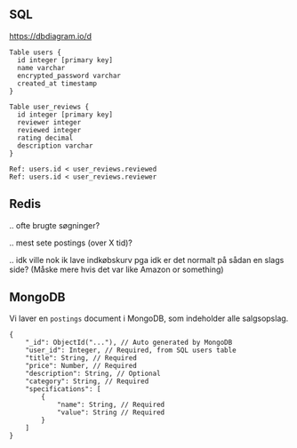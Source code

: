 ## SQL

https://dbdiagram.io/d

```dbml
Table users {
  id integer [primary key]
  name varchar
  encrypted_password varchar
  created_at timestamp
}

Table user_reviews {
  id integer [primary key]
  reviewer integer
  reviewed integer
  rating decimal
  description varchar
}

Ref: users.id < user_reviews.reviewed
Ref: users.id < user_reviews.reviewer
```

## Redis

.. ofte brugte søgninger?

.. mest sete postings (over X tid)?

.. idk ville nok ik lave indkøbskurv pga idk er det normalt på sådan en slags side? (Måske mere hvis det var like Amazon or something)

## MongoDB

Vi laver en `postings` document i MongoDB, som indeholder alle salgsopslag.

```
{
    "_id": ObjectId("..."), // Auto generated by MongoDB
    "user_id": Integer, // Required, from SQL users table
    "title": String, // Required
    "price": Number, // Required
    "description": String, // Optional
    "category": String, // Required
    "specifications": [
        {
            "name": String, // Required
            "value": String // Required
        }
    ]
}
```
